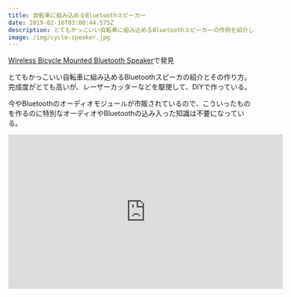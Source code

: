 ```yaml
---
title: 自転車に組み込めるBluetoothスピーカー
date: 2019-02-16T03:00:44.575Z
description: とてもかっこいい自転車に組み込めるBluetoothスピーカーの作例を紹介します。
image: /img/cycle-speaker.jpg
---
```

[Wireless Bicycle Mounted Bluetooth Speaker](https://www.instructables.com/id/Wireless-Bicycle-Mounted-Bluetooth-Speaker/)で発見

とてもかっこいい自転車に組み込めるBluetoothスピーカの紹介とその作り方。
完成度がとても高いが、レーザーカッターなどを駆使して、DIYで作っている。

今やBluetoothのオーディオモジュールが市販されているので、こういったものを作るのに特別なオーディオやBluetoothの込み入った知識は不要になっている。

<iframe width="560" height="315" src="https://www.youtube.com/embed/0DiBTm7cGfg" frameborder="0" allow="accelerometer; autoplay; encrypted-media; gyroscope; picture-in-picture" allowfullscreen></iframe>
